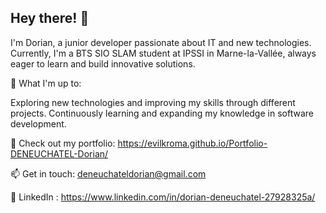 ## Hey there! 👋
I'm Dorian, a junior developer passionate about IT and new technologies.
Currently, I'm a BTS SIO SLAM student at IPSSI in Marne-la-Vallée, always eager to learn and build innovative solutions.

🚀 What I'm up to:

Exploring new technologies and improving my skills through different projects.
Continuously learning and expanding my knowledge in software development.

🔗 Check out my portfolio: https://evilkroma.github.io/Portfolio-DENEUCHATEL-Dorian/

📫 Get in touch: deneuchateldorian@gmail.com

🙋 LinkedIn : https://www.linkedin.com/in/dorian-deneuchatel-27928325a/
